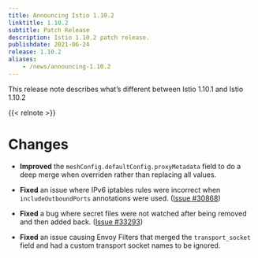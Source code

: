 ```yaml
---
title: Announcing Istio 1.10.2
linktitle: 1.10.2
subtitle: Patch Release
description: Istio 1.10.2 patch release.
publishdate: 2021-06-24
release: 1.10.2
aliases:
    - /news/announcing-1.10.2
---
```


This release note describes what’s different between Istio 1.10.1 and Istio 1.10.2

{{< relnote >}}

# Changes

- **Improved** the `meshConfig.defaultConfig.proxyMetadata` field to do a deep merge when overriden rather than replacing all values.
  
- **Fixed** an issue where IPv6 iptables rules were incorrect when `includeOutboundPorts` annotations were used. ([Issue #30868](https://github.com/istio/istio/issues/30868))

- **Fixed** a bug where secret files were not watched after being removed and then added back. ([Issue #33293](https://github.com/istio/istio/issues/33293))

- **Fixed** an issue causing Envoy Filters that merged the `transport_socket` field and had a custom transport socket names to be ignored.
  
